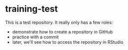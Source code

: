 # training-test
This is a test repository. It really only has a few roles:

- demonstrate how to create a repository in GitHub
- practice with a commit
- later, we'll see how to access the repository in RStudio 
